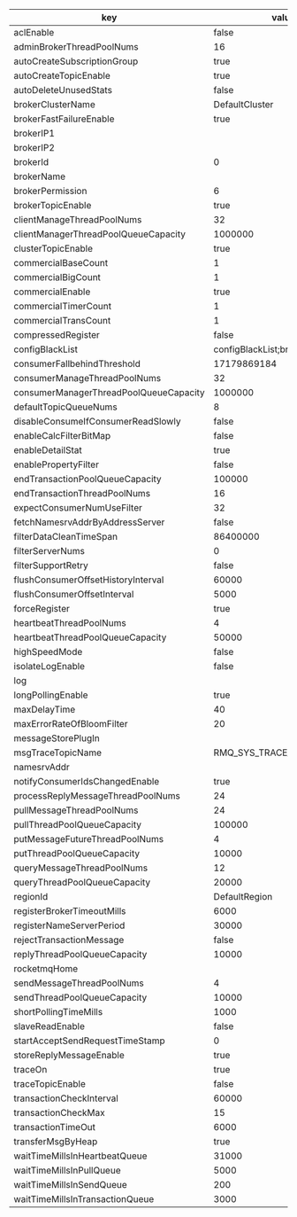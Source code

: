 |key|value|
|---|---|
|aclEnable|false|
|adminBrokerThreadPoolNums|16|
|autoCreateSubscriptionGroup|true|
|autoCreateTopicEnable|true|
|autoDeleteUnusedStats|false|
|brokerClusterName|DefaultCluster|
|brokerFastFailureEnable|true|
|brokerIP1||
|brokerIP2||
|brokerId|0|
|brokerName||
|brokerPermission|6|
|brokerTopicEnable|true|
|clientManageThreadPoolNums|32|
|clientManagerThreadPoolQueueCapacity|1000000|
|clusterTopicEnable|true|
|commercialBaseCount|1|
|commercialBigCount|1|
|commercialEnable|true|
|commercialTimerCount|1|
|commercialTransCount|1|
|compressedRegister|false|
|configBlackList|configBlackList;brokerConfigPath|
|consumerFallbehindThreshold|17179869184|
|consumerManageThreadPoolNums|32|
|consumerManagerThreadPoolQueueCapacity|1000000|
|defaultTopicQueueNums|8|
|disableConsumeIfConsumerReadSlowly|false|
|enableCalcFilterBitMap|false|
|enableDetailStat|true|
|enablePropertyFilter|false|
|endTransactionPoolQueueCapacity|100000|
|endTransactionThreadPoolNums|16|
|expectConsumerNumUseFilter|32|
|fetchNamesrvAddrByAddressServer|false|
|filterDataCleanTimeSpan|86400000|
|filterServerNums|0|
|filterSupportRetry|false|
|flushConsumerOffsetHistoryInterval|60000|
|flushConsumerOffsetInterval|5000|
|forceRegister|true|
|heartbeatThreadPoolNums|4|
|heartbeatThreadPoolQueueCapacity|50000|
|highSpeedMode|false|
|isolateLogEnable|false|
|log||
|longPollingEnable|true|
|maxDelayTime|40|
|maxErrorRateOfBloomFilter|20|
|messageStorePlugIn||
|msgTraceTopicName|RMQ_SYS_TRACE_TOPIC|
|namesrvAddr||
|notifyConsumerIdsChangedEnable|true|
|processReplyMessageThreadPoolNums|24|
|pullMessageThreadPoolNums|24|
|pullThreadPoolQueueCapacity|100000|
|putMessageFutureThreadPoolNums|4|
|putThreadPoolQueueCapacity|10000|
|queryMessageThreadPoolNums|12|
|queryThreadPoolQueueCapacity|20000|
|regionId|DefaultRegion|
|registerBrokerTimeoutMills|6000|
|registerNameServerPeriod|30000|
|rejectTransactionMessage|false|
|replyThreadPoolQueueCapacity|10000|
|rocketmqHome||
|sendMessageThreadPoolNums|4|
|sendThreadPoolQueueCapacity|10000|
|shortPollingTimeMills|1000|
|slaveReadEnable|false|
|startAcceptSendRequestTimeStamp|0|
|storeReplyMessageEnable|true|
|traceOn|true|
|traceTopicEnable|false|
|transactionCheckInterval|60000|
|transactionCheckMax|15|
|transactionTimeOut|6000|
|transferMsgByHeap|true|
|waitTimeMillsInHeartbeatQueue|31000|
|waitTimeMillsInPullQueue|5000|
|waitTimeMillsInSendQueue|200|
|waitTimeMillsInTransactionQueue|3000|
